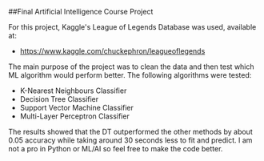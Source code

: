 ##Final Artificial Intelligence Course Project

For this project, Kaggle's League of Legends Database was used, available at:
- https://www.kaggle.com/chuckephron/leagueoflegends

The main purpose of the project was to clean the data and then test which ML algorithm would perform better.
The following algorithms were tested:
- K-Nearest Neighbours Classifier
- Decision Tree Classifier
- Support Vector Machine Classifier
- Multi-Layer Perceptron Classifier

The results showed that the DT outperformed the other methods by about 0.05 accuracy while taking around 30 seconds less to fit and predict.
I am not a pro in Python or ML/AI so feel free to make the code better.
